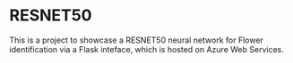 # RESNET50

This is a project to showcase a RESNET50 neural network for Flower identification via a Flask inteface, which is hosted on Azure Web Services.
